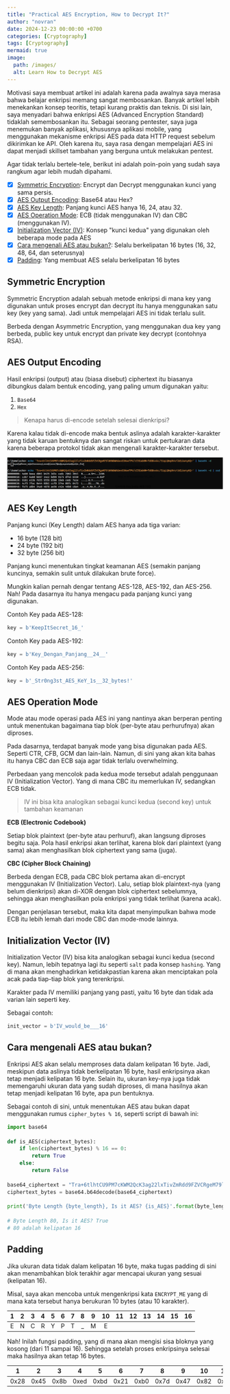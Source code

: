 ```yaml
---
title: "Practical AES Encryption, How to Decrypt It?"
author: "novran"
date: 2024-12-23 00:00:00 +0700
categories: [Cryptography]
tags: [Cryptography]
mermaid: true
image:
  path: /images/
  alt: Learn How to Decrypt AES
---
```


Motivasi saya membuat artikel ini adalah karena pada awalnya saya merasa bahwa belajar enkripsi memang sangat membosankan. Banyak artikel lebih menekankan konsep teoritis, tetapi kurang praktis dan teknis. Di sisi lain, saya menyadari bahwa enkripsi AES (Advanced Encryption Standard) tidaklah semembosankan itu. Sebagai seorang pentester, saya juga menemukan banyak aplikasi, khususnya aplikasi mobile, yang menggunakan mekanisme enkripsi AES pada data HTTP request sebelum dikirimkan ke API. Oleh karena itu, saya rasa dengan mempelajari AES ini dapat menjadi skillset tambahan yang berguna untuk melakukan pentest.

Agar tidak terlalu bertele-tele, berikut ini adalah poin-poin yang sudah saya rangkum agar lebih mudah dipahami.

- [X] [Symmetric Encryption](#symmetric-encryption): Encrypt dan Decrypt menggunakan kunci yang sama persis.
- [X] [AES Output Encoding](#aes-output-encoding): Base64 atau Hex?
- [X] [AES Key Length](#aes-key-length): Panjang kunci AES hanya 16, 24, atau 32.
- [X] [AES Operation Mode](#aes-operation-mode): ECB (tidak menggunakan IV) dan CBC (menggunakan IV).
- [X] [Initialization Vector (IV)](#initialization-vector-iv): Konsep "kunci kedua" yang digunakan oleh beberapa mode pada AES
- [X] [Cara mengenali AES atau bukan?](#cara-mengenali-aes-atau-bukan): Selalu berkelipatan 16 bytes (16, 32, 48, 64, dan seterusnya)
- [X] [Padding](#padding): Yang membuat AES selalu berkelipatan 16 bytes

## Symmetric Encryption

Symmetric Encryption adalah sebuah metode enkripsi di mana key yang digunakan untuk proses encrypt dan decrypt itu hanya menggunakan satu key (key yang sama). Jadi untuk mempelajari AES ini tidak terlalu sulit.

Berbeda dengan Asymmetric Encryption, yang menggunakan dua key yang berbeda, public key untuk encrypt dan private key decrypt (contohnya RSA).

## AES Output Encoding

Hasil enkripsi (output) atau (biasa disebut) ciphertext itu biasanya dibungkus dalam bentuk encoding, yang paling umum digunakan yaitu:
1. `Base64`
2. `Hex`

> Kenapa harus di-encode setelah selesai dienkripsi?

Karena kalau tidak di-encode maka bentuk aslinya adalah karakter-karakter yang tidak karuan bentuknya dan sangat riskan untuk pertukaran data karena beberapa protokol tidak akan mengenali karakter-karakter tersebut.

![AES without Encoding](/images/2024-12-23-practical-aes-encryption-and-how-to-decrypt-it-symmetric-encryption-random-characters-decoded.png)

## AES Key Length

Panjang kunci (Key Length) dalam AES hanya ada tiga varian:
- 16 byte (128 bit)
- 24 byte (192 bit)
- 32 byte (256 bit)

Panjang kunci menentukan tingkat keamanan AES (semakin panjang kuncinya, semakin sulit untuk dilakukan brute force).

Mungkin kalian pernah dengar tentang AES-128, AES-192, dan AES-256. Nah! Pada dasarnya itu hanya mengacu pada panjang kunci yang digunakan.

Contoh Key pada AES-128:
```python
key = b'KeepItSecret_16_'
```

Contoh Key pada AES-192:
```python
key = b'Key_Dengan_Panjang__24__'
```

Contoh Key pada AES-256:
```python
key = b'_Str0ng3st_AES_KeY_1s__32_bytes!'
```

## AES Operation Mode

Mode atau mode operasi pada AES ini yang nantinya akan berperan penting untuk menentukan bagaimana tiap blok (per-byte atau perhurufnya) akan diproses.

Pada dasarnya, terdapat banyak mode yang bisa digunakan pada AES. Seperti CTR, CFB, GCM dan lain-lain. Namun, di sini yang akan kita bahas itu hanya CBC dan ECB saja agar tidak terlalu overwhelming.

Perbedaan yang mencolok pada kedua mode tersebut adalah penggunaan IV (Initialization Vector). Yang di mana CBC itu memerlukan IV, sedangkan ECB tidak.

> IV ini bisa kita analogikan sebagai kunci kedua (second key) untuk tambahan keamanan

**ECB (Electronic Codebook)**

Setiap blok plaintext (per-byte atau perhuruf), akan langsung diproses begitu saja. Pola hasil enkripsi akan terlihat, karena blok dari plaintext (yang sama) akan menghasilkan blok ciphertext yang sama (juga).

**CBC (Cipher Block Chaining)**

Berbeda dengan ECB, pada CBC blok pertama akan di-encrypt menggunakan IV (Initialization Vector). Lalu, setiap blok plaintext-nya (yang belum dienkripsi) akan di-XOR dengan blok ciphertext sebelumnya, sehingga akan menghasilkan pola enkripsi yang tidak terlihat (karena acak).

Dengan penjelasan tersebut, maka kita dapat menyimpulkan bahwa mode ECB itu lebih lemah dari mode CBC dan mode-mode lainnya.

## Initialization Vector (IV)

Initialization Vector (IV) bisa kita analogikan sebagai kunci kedua (second key). Namun, lebih tepatnya lagi itu seperti `salt` pada konsep `hashing`. Yang di mana akan menghadirkan ketidakpastian karena akan menciptakan pola acak pada tiap-tiap blok yang terenkripsi.

Karakter pada IV memiliki panjang yang pasti, yaitu 16 byte dan tidak ada varian lain seperti key.

Sebagai contoh:
```python
init_vector = b'IV_would_be___16'
```

## Cara mengenali AES atau bukan?

Enkripsi AES akan selalu memproses data dalam kelipatan 16 byte. Jadi, meskipun data aslinya tidak berkelipatan 16 byte, hasil enkripsinya akan tetap menjadi kelipatan 16 byte. Selain itu, ukuran key-nya juga tidak memengaruhi ukuran data yang sudah diproses, di mana hasilnya akan tetap menjadi kelipatan 16 byte, apa pun bentuknya.

Sebagai contoh di sini, untuk menentukan AES atau bukan dapat menggunakan rumus `cipher_bytes % 16`, seperti script di bawah ini:
```python
import base64

def is_AES(ciphertext_bytes):
    if len(ciphertext_bytes) % 16 == 0:
    	return True
    else:
    	return False

base64_ciphertext = "Tra+6tlhtCU9PM7cKWM2QcK3ag22lxTivZmRdd9FZVCRgeM79lWVWbWAGevO3HoeTPV/rI5EabHM+TdOBvxkc/51qLQ0qUh4rlbELka4yKQ="
ciphertext_bytes = base64.b64decode(base64_ciphertext)

print('Byte Length {byte_length}, Is it AES? {is_AES}'.format(byte_length=len(ciphertext_bytes), is_AES=is_AES(ciphertext_bytes)))

# Byte Length 80, Is it AES? True
# 80 adalah kelipatan 16
```

## Padding

Jika ukuran data tidak dalam kelipatan 16 byte, maka tugas padding di sini akan menambahkan blok terakhir agar mencapai ukuran yang sesuai (kelipatan 16).

Misal, saya akan mencoba untuk mengenkripsi kata `ENCRYPT_ME` yang di mana kata tersebut hanya berukuran 10 bytes (atau 10 karakter).

| 1 | 2 | 3 | 4 | 5 | 6 | 7 | 8 | 9 | 10 | 11 | 12 | 13 | 14 | 15 | 16 |
|:-:|:-:|:-:|:-:|:-:|:-:|:-:|:-:|:-:|:--:|:--:|:--:|:--:|:--:|:--:|:--:|
| E | N | C | R | Y | P | T | _ | M | E  |    |    |    |    |    |    |

Nah! Inilah fungsi padding, yang di mana akan mengisi sisa bloknya yang kosong (dari 11 sampai 16). Sehingga setelah proses enkripsinya selesai maka hasilnya akan tetap 16 bytes.

|  1   |  2   |  3   |  4   |  5   |  6   |  7   |  8   |  9   |  10  |  11  |  12  |  13  |  14  |  15  |  16  |
|:----:|:----:|:----:|:----:|:----:|:----:|:----:|:----:|:----:|:----:|:----:|:----:|:----:|:----:|:----:|:----:|
| 0x28 | 0x45 | 0x8b | 0xed | 0xbd | 0x21 | 0xb0 | 0x7d | 0x47 | 0x82 | 0xd0 | 0x56 | 0x36 | 0xcb | 0x5a | 0xff |
